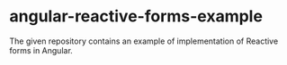 # angular-reactive-forms-example
The given repository contains an example of implementation of Reactive forms in Angular.
